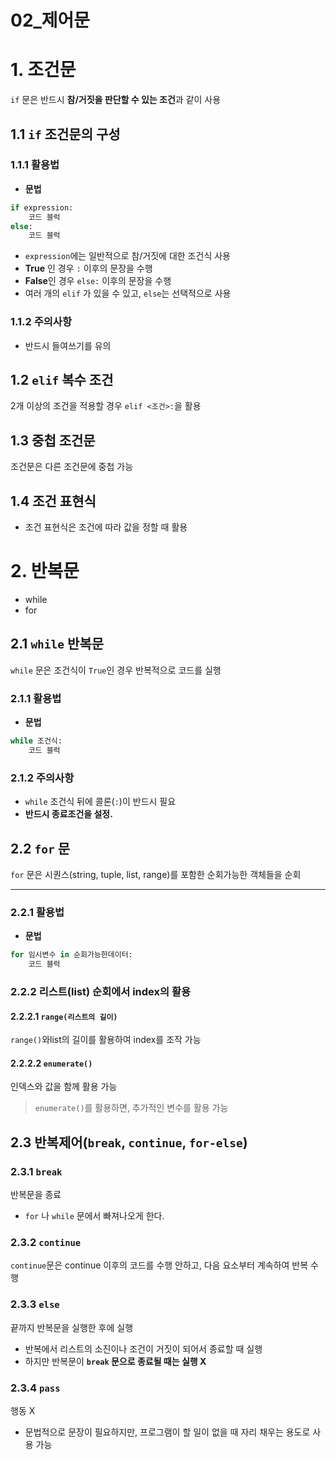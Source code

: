 # 02_제어문

# 1. 조건문

`if` 문은 반드시 **참/거짓을 판단할 수 있는 조건**과 같이 사용

## 1.1 `if` 조건문의 구성

### 1.1.1 활용법

- **문법**

```python
if expression:
    코드 블럭
else:
    코드 블럭
```

- `expression`에는 일반적으로 참/거짓에 대한 조건식 사용
- **True** 인 경우 `:` 이후의 문장을 수행
- **False**인 경우 `else:` 이후의 문장을 수행
- 여러 개의 `elif` 가 있을 수 있고, `else`는 선택적으로 사용



### 1.1.2 주의사항

- 반드시 들여쓰기를 유의



## 1.2 `elif` 복수 조건

2개 이상의 조건을 적용할 경우 `elif <조건>:`을 활용



## 1.3 중첩 조건문

조건문은 다른 조건문에 중첩 가능



## 1.4 조건 표현식

- 조건 표현식은 조건에 따라 값을 정할 때 활용





# 2. 반복문

- while
- for

## 2.1 `while` 반복문

`while` 문은 조건식이 `True`인 경우 반복적으로 코드를 실행

### 2.1.1 활용법

- **문법**

```python
while 조건식:
    코드 블럭
```



### 2.1.2 주의사항

- `while`  조건식 뒤에 콜론(`:`)이 반드시 필요
- **반드시 종료조건을 설정.**





## 2.2 `for` 문

`for` 문은 시퀀스(string, tuple, list, range)를 포함한 순회가능한 객체들을 순회

------

### 2.2.1 활용법

- **문법**

```python
for 임시변수 in 순회가능한데이터:
    코드 블럭
```



### 2.2.2 리스트(list) 순회에서 index의 활용

#### 2.2.2.1 `range(리스트의 길이)`

`range()`와list의 길이를 활용하여 index를 조작 가능

#### 2.2.2.2 `enumerate()`

인덱스와 값을 함께 활용 가능

> `enumerate()`를 활용하면, 추가적인 변수를 활용 가능





## 2.3 반복제어(`break`, `continue`, `for-else`)

### 2.3.1 `break`

반복문을 종료

- `for` 나 `while` 문에서 빠져나오게 한다.



### 2.3.2 `continue`

`continue`문은 continue 이후의 코드를 수행 안하고, 다음 요소부터 계속하여 반복 수행



### 2.3.3 `else`

끝까지 반복문을 실행한 후에 실행

- 반복에서 리스트의 소진이나 조건이 거짓이 되어서  종료할 때 실행
- 하지만 반복문이 **`break` 문으로 종료될 때는 실행 X**

### 2.3.4 `pass`

행동 X

- 문법적으로 문장이 필요하지만, 프로그램이 할 일이 없을 때 자리 채우는 용도로 사용 가능